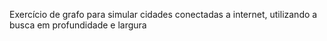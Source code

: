 Exercício de grafo para simular cidades conectadas a internet, utilizando a busca em profundidade e largura
